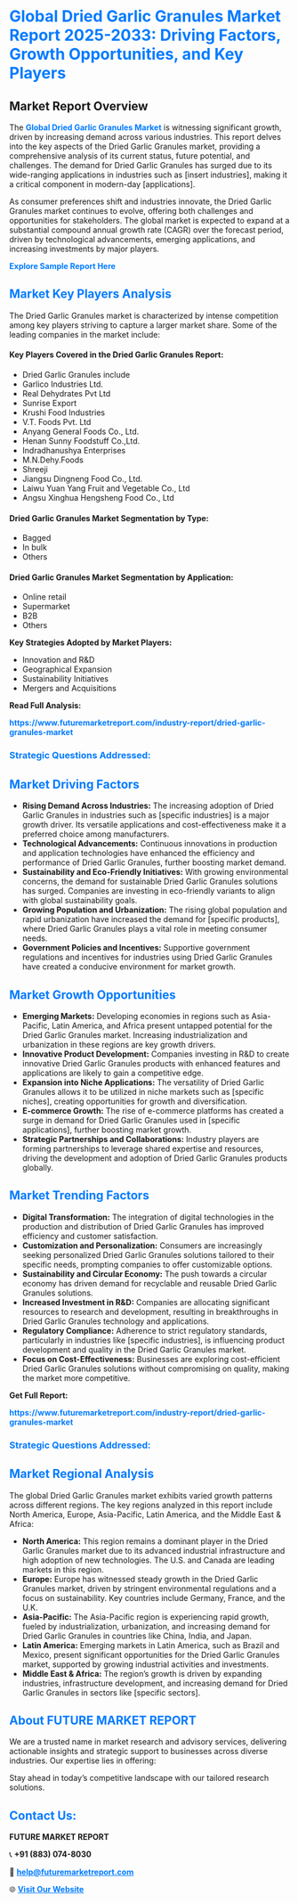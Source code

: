 <h1 style="color: #007BFF;">Global Dried Garlic Granules Market Report 2025-2033: Driving Factors, Growth Opportunities, and Key Players</h1>

<section id="overview">
<h2>Market Report Overview</h2>
<p>The <a href="https://www.futuremarketreport.com/industry-report/dried-garlic-granules-market" style="color: #007BFF; text-decoration: none;"><strong>Global Dried Garlic Granules Market</strong></a> is witnessing significant growth, driven by increasing demand across various industries. This report delves into the key aspects of the Dried Garlic Granules market, providing a comprehensive analysis of its current status, future potential, and challenges. The demand for Dried Garlic Granules has surged due to its wide-ranging applications in industries such as [insert industries], making it a critical component in modern-day [applications].</p>
<p>As consumer preferences shift and industries innovate, the Dried Garlic Granules market continues to evolve, offering both challenges and opportunities for stakeholders. The global market is expected to expand at a substantial compound annual growth rate (CAGR) over the forecast period, driven by technological advancements, emerging applications, and increasing investments by major players.</p>
</section>

<section id="overview">
<p><a href="https://www.futuremarketreport.com/request-sample/reportId=100705" style="color: #007BFF; text-decoration: none;"><strong>Explore Sample Report Here</strong></a></p>
</section>

<section id="key-players">
<h2 style="color: #007BFF;">Market Key Players Analysis</h2>
<p>The Dried Garlic Granules market is characterized by intense competition among key players striving to capture a larger market share. Some of the leading companies in the market include:</p>
<h4>Key Players Covered in the Dried Garlic Granules Report:</h4>
<ul><li>Dried Garlic Granules include</li><li>Garlico Industries Ltd.</li><li>Real Dehydrates Pvt Ltd</li><li>Sunrise Export</li><li>Krushi Food Industries</li><li>V.T. Foods Pvt. Ltd</li><li>Anyang General Foods Co., Ltd.</li><li>Henan Sunny Foodstuff Co.,Ltd.</li><li>Indradhanushya Enterprises</li><li>M.N.Dehy.Foods</li><li>Shreeji</li><li>Jiangsu Dingneng Food Co., Ltd.</li><li>Laiwu Yuan Yang Fruit and Vegetable Co., Ltd</li><li>Angsu Xinghua Hengsheng Food Co., Ltd</li></ul>
<h4>Dried Garlic Granules Market Segmentation by Type:</h4>
<ul><li>Bagged</li><li>In bulk</li><li>Others</li></ul>

<h4>Dried Garlic Granules Market Segmentation by Application:</h4>
<ul><li>Online retail</li><li>Supermarket</li><li>B2B</li><li>Others</li></ul>
<p><strong>Key Strategies Adopted by Market Players:</strong></p>
<ul>
<li>Innovation and R&D</li>
<li>Geographical Expansion</li>
<li>Sustainability Initiatives</li>
<li>Mergers and Acquisitions</li>
</ul>
</section>

<section>
<p><strong>Read Full Analysis: </strong></p><a href="https://www.futuremarketreport.com/industry-report/dried-garlic-granules-market" style="color: #007BFF; text-decoration: none;"><strong>https://www.futuremarketreport.com/industry-report/dried-garlic-granules-market</strong></a>
<h3 style="color: #007BFF;">Strategic Questions Addressed:</h3>
</section>

<section id="driving-factors">
<h2 style="color: #007BFF;">Market Driving Factors</h2>
<ul>
<li><strong>Rising Demand Across Industries:</strong> The increasing adoption of Dried Garlic Granules in industries such as [specific industries] is a major growth driver. Its versatile applications and cost-effectiveness make it a preferred choice among manufacturers.</li>
<li><strong>Technological Advancements:</strong> Continuous innovations in production and application technologies have enhanced the efficiency and performance of Dried Garlic Granules, further boosting market demand.</li>
<li><strong>Sustainability and Eco-Friendly Initiatives:</strong> With growing environmental concerns, the demand for sustainable Dried Garlic Granules solutions has surged. Companies are investing in eco-friendly variants to align with global sustainability goals.</li>
<li><strong>Growing Population and Urbanization:</strong> The rising global population and rapid urbanization have increased the demand for [specific products], where Dried Garlic Granules plays a vital role in meeting consumer needs.</li>
<li><strong>Government Policies and Incentives:</strong> Supportive government regulations and incentives for industries using Dried Garlic Granules have created a conducive environment for market growth.</li>
</ul>
</section>

<section id="growth-opportunities">
<h2 style="color: #007BFF;">Market Growth Opportunities</h2>
<ul>
<li><strong>Emerging Markets:</strong> Developing economies in regions such as Asia-Pacific, Latin America, and Africa present untapped potential for the Dried Garlic Granules market. Increasing industrialization and urbanization in these regions are key growth drivers.</li>
<li><strong>Innovative Product Development:</strong> Companies investing in R&D to create innovative Dried Garlic Granules products with enhanced features and applications are likely to gain a competitive edge.</li>
<li><strong>Expansion into Niche Applications:</strong> The versatility of Dried Garlic Granules allows it to be utilized in niche markets such as [specific niches], creating opportunities for growth and diversification.</li>
<li><strong>E-commerce Growth:</strong> The rise of e-commerce platforms has created a surge in demand for Dried Garlic Granules used in [specific applications], further boosting market growth.</li>
<li><strong>Strategic Partnerships and Collaborations:</strong> Industry players are forming partnerships to leverage shared expertise and resources, driving the development and adoption of Dried Garlic Granules products globally.</li>
</ul>
</section>

<section id="trending-factors">
<h2 style="color: #007BFF;">Market Trending Factors</h2>
<ul>
<li><strong>Digital Transformation:</strong> The integration of digital technologies in the production and distribution of Dried Garlic Granules has improved efficiency and customer satisfaction.</li>
<li><strong>Customization and Personalization:</strong> Consumers are increasingly seeking personalized Dried Garlic Granules solutions tailored to their specific needs, prompting companies to offer customizable options.</li>
<li><strong>Sustainability and Circular Economy:</strong> The push towards a circular economy has driven demand for recyclable and reusable Dried Garlic Granules solutions.</li>
<li><strong>Increased Investment in R&D:</strong> Companies are allocating significant resources to research and development, resulting in breakthroughs in Dried Garlic Granules technology and applications.</li>
<li><strong>Regulatory Compliance:</strong> Adherence to strict regulatory standards, particularly in industries like [specific industries], is influencing product development and quality in the Dried Garlic Granules market.</li>
<li><strong>Focus on Cost-Effectiveness:</strong> Businesses are exploring cost-efficient Dried Garlic Granules solutions without compromising on quality, making the market more competitive.</li>
</ul>
</section>

<section>
<p><strong>Get Full Report: </strong></p><a href="https://www.futuremarketreport.com/industry-report/dried-garlic-granules-market" style="color: #007BFF; text-decoration: none;"><strong>https://www.futuremarketreport.com/industry-report/dried-garlic-granules-market</strong></a>
<h3 style="color: #007BFF;">Strategic Questions Addressed:</h3>
</section>


<section id="regional-analysis">
<h2 style="color: #007BFF;">Market Regional Analysis</h2>
<p>The global Dried Garlic Granules market exhibits varied growth patterns across different regions. The key regions analyzed in this report include North America, Europe, Asia-Pacific, Latin America, and the Middle East & Africa:</p>
<ul>
<li><strong>North America:</strong> This region remains a dominant player in the Dried Garlic Granules market due to its advanced industrial infrastructure and high adoption of new technologies. The U.S. and Canada are leading markets in this region.</li>
<li><strong>Europe:</strong> Europe has witnessed steady growth in the Dried Garlic Granules market, driven by stringent environmental regulations and a focus on sustainability. Key countries include Germany, France, and the U.K.</li>
<li><strong>Asia-Pacific:</strong> The Asia-Pacific region is experiencing rapid growth, fueled by industrialization, urbanization, and increasing demand for Dried Garlic Granules in countries like China, India, and Japan.</li>
<li><strong>Latin America:</strong> Emerging markets in Latin America, such as Brazil and Mexico, present significant opportunities for the Dried Garlic Granules market, supported by growing industrial activities and investments.</li>
<li><strong>Middle East & Africa:</strong> The region’s growth is driven by expanding industries, infrastructure development, and increasing demand for Dried Garlic Granules in sectors like [specific sectors].</li>
</ul>
</section>

<footer>
<h2 style="color: #007BFF;">About FUTURE MARKET REPORT</h2>
<p>We are a trusted name in market research and advisory services, delivering actionable insights and strategic support to businesses across diverse industries. Our expertise lies in offering:</p>

<p>Stay ahead in today’s competitive landscape with our tailored research solutions.</p>

<h2 style="color: #007BFF;">Contact Us:</h2>
<p><strong>FUTURE MARKET REPORT</strong></p>
<p>📞 <strong>+91 (883) 074-8030</strong></p>
<p>📧 <strong><a href="mailto:help@futuremarketreport.com" style="color: #007BFF;">help@futuremarketreport.com</a></strong></p>
<p>🌐 <strong><a href="https://www.futuremarketreport.com/" style="color: #007BFF;">Visit Our Website</a></strong></p>
</footer>
